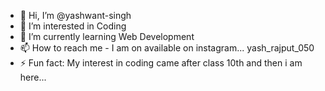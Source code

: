 - 👋 Hi, I’m @yashwant-singh
- 👀 I’m interested in Coding
- 🌱 I’m currently learning Web Development
- 📫 How to reach me - I am on available on instagram... yash_rajput_050
- ⚡ Fun fact: My interest in coding came after class 10th and then i am here... 

<!---
yash-thecoder7/yash-thecoder7 is a ✨ special ✨ repository because its `README.md` (this file) appears on your GitHub profile.
You can click the Preview link to take a look at your changes.
--->
